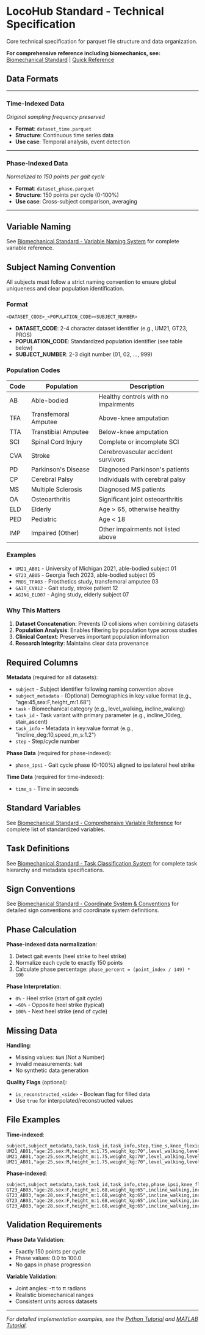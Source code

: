 # LocoHub Standard - Technical Specification

Core technical specification for parquet file structure and data organization.

**For comprehensive reference including biomechanics, see:** [Biomechanical Standard](../biomechanical_standard.md) | [Quick Reference](../quick_reference.md)

## Data Formats

---

### Time-Indexed Data
*Original sampling frequency preserved*

- **Format**: `dataset_time.parquet`
- **Structure**: Continuous time series data
- **Use case**: Temporal analysis, event detection

---

### Phase-Indexed Data  
*Normalized to 150 points per gait cycle*

- **Format**: `dataset_phase.parquet` 
- **Structure**: 150 points per cycle (0-100%)
- **Use case**: Cross-subject comparison, averaging

---

## Variable Naming

See [Biomechanical Standard - Variable Naming System](../biomechanical_standard.md#variable-naming-system) for complete variable reference.

## Subject Naming Convention

All subjects must follow a strict naming convention to ensure global uniqueness and clear population identification.

### Format
`<DATASET_CODE>_<POPULATION_CODE><SUBJECT_NUMBER>`

- **DATASET_CODE**: 2-4 character dataset identifier (e.g., UM21, GT23, PROS)
- **POPULATION_CODE**: Standardized population identifier (see table below)
- **SUBJECT_NUMBER**: 2-3 digit number (01, 02, ..., 999)

### Population Codes

| Code | Population | Description |
|------|------------|-------------|
| AB | Able-bodied | Healthy controls with no impairments |
| TFA | Transfemoral Amputee | Above-knee amputation |
| TTA | Transtibial Amputee | Below-knee amputation |
| SCI | Spinal Cord Injury | Complete or incomplete SCI |
| CVA | Stroke | Cerebrovascular accident survivors |
| PD | Parkinson's Disease | Diagnosed Parkinson's patients |
| CP | Cerebral Palsy | Individuals with cerebral palsy |
| MS | Multiple Sclerosis | Diagnosed MS patients |
| OA | Osteoarthritis | Significant joint osteoarthritis |
| ELD | Elderly | Age > 65, otherwise healthy |
| PED | Pediatric | Age < 18 |
| IMP | Impaired (Other) | Other impairments not listed above |

### Examples
- `UM21_AB01` - University of Michigan 2021, able-bodied subject 01
- `GT23_AB05` - Georgia Tech 2023, able-bodied subject 05
- `PROS_TFA03` - Prosthetics study, transfemoral amputee 03
- `GAIT_CVA12` - Gait study, stroke patient 12
- `AGING_ELD07` - Aging study, elderly subject 07

### Why This Matters

1. **Dataset Concatenation**: Prevents ID collisions when combining datasets
2. **Population Analysis**: Enables filtering by population type across studies
3. **Clinical Context**: Preserves important population information
4. **Research Integrity**: Maintains clear data provenance

## Required Columns

**Metadata** (required for all datasets):
- `subject` - Subject identifier following naming convention above
- `subject_metadata` - (Optional) Demographics in key:value format (e.g., "age:45,sex:F,height_m:1.68")
- `task` - Biomechanical category (e.g., level_walking, incline_walking)
- `task_id` - Task variant with primary parameter (e.g., incline_10deg, stair_ascent)
- `task_info` - Metadata in key:value format (e.g., "incline_deg:10,speed_m_s:1.2")
- `step` - Step/cycle number

**Phase Data** (required for phase-indexed):
- `phase_ipsi` - Gait cycle phase (0-100%) aligned to ipsilateral heel strike

**Time Data** (required for time-indexed):
- `time_s` - Time in seconds

## Standard Variables

See [Biomechanical Standard - Comprehensive Variable Reference](../biomechanical_standard.md#variable-naming-system) for complete list of standardized variables.

## Task Definitions

See [Biomechanical Standard - Task Classification System](../biomechanical_standard.md#task-classification-system) for complete task hierarchy and metadata specifications.

## Sign Conventions

See [Biomechanical Standard - Coordinate System & Conventions](../biomechanical_standard.md#coordinate-system--conventions) for detailed sign conventions and coordinate system definitions.

## Phase Calculation

**Phase-indexed data normalization**:
1. Detect gait events (heel strike to heel strike)
2. Normalize each cycle to exactly 150 points
3. Calculate phase percentage: `phase_percent = (point_index / 149) * 100`

**Phase Interpretation**:
- `0%` - Heel strike (start of gait cycle)
- `~60%` - Opposite heel strike (typical)
- `100%` - Next heel strike (end of cycle)

## Missing Data

**Handling**:
- Missing values: `NaN` (Not a Number)
- Invalid measurements: `NaN`
- No synthetic data generation

**Quality Flags** (optional):
- `is_reconstructed_<side>` - Boolean flag for filled data
- Use `true` for interpolated/reconstructed values

## File Examples

**Time-indexed**:
```
subject,subject_metadata,task,task_id,task_info,step,time_s,knee_flexion_angle_ipsi_rad,hip_moment_contra_Nm
UM21_AB01,"age:25,sex:M,height_m:1.75,weight_kg:70",level_walking,level,"speed_m_s:1.2,treadmill:true",0,0.00,0.123,-0.456
UM21_AB01,"age:25,sex:M,height_m:1.75,weight_kg:70",level_walking,level,"speed_m_s:1.2,treadmill:true",0,0.01,0.126,-0.445
UM21_AB01,"age:25,sex:M,height_m:1.75,weight_kg:70",level_walking,level,"speed_m_s:1.2,treadmill:true",1,1.20,0.120,-0.460
```

**Phase-indexed**:
```
subject,subject_metadata,task,task_id,task_info,step,phase_ipsi,knee_flexion_angle_ipsi_rad,hip_moment_contra_Nm
GT23_AB03,"age:28,sex:F,height_m:1.68,weight_kg:65",incline_walking,incline_10deg,"incline_deg:10,speed_m_s:1.0,treadmill:true",0,0.0,0.123,-0.456
GT23_AB03,"age:28,sex:F,height_m:1.68,weight_kg:65",incline_walking,incline_10deg,"incline_deg:10,speed_m_s:1.0,treadmill:true",0,0.7,0.126,-0.445
GT23_AB03,"age:28,sex:F,height_m:1.68,weight_kg:65",incline_walking,incline_10deg,"incline_deg:10,speed_m_s:1.0,treadmill:true",0,100.0,0.120,-0.460
GT23_AB03,"age:28,sex:F,height_m:1.68,weight_kg:65",incline_walking,incline_10deg,"incline_deg:10,speed_m_s:1.0,treadmill:true",1,0.0,0.125,-0.458
```

## Validation Requirements

**Phase Data Validation**:
- Exactly 150 points per cycle
- Phase values: 0.0 to 100.0
- No gaps in phase progression

**Variable Validation**:
- Joint angles: -π to π radians  
- Realistic biomechanical ranges
- Consistent units across datasets

---

*For detailed implementation examples, see the [Python Tutorial](../tutorials/python/getting_started_python.md) and [MATLAB Tutorial](../tutorials/matlab/getting_started_matlab.md).*